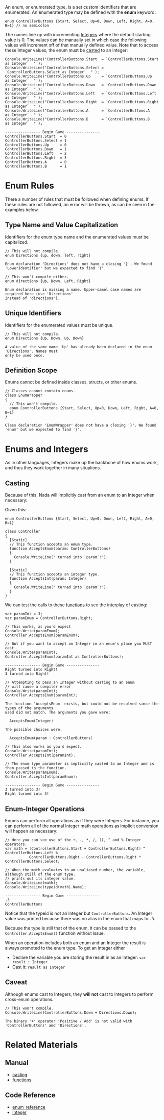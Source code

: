 An enum, or enumerated type, is a set custom identifiers that are enumerated. An enumerated type may be defined with the **enum** keyword:

```lang=csharp, name=Enum Definition
enum ControllerButtons {Start, Select, Up=0, Down, Left, Right, A=0, B=1} // no semicolon
```

The names line up with incrementing [Integers](../../../code_reference/nada_base_types/integer.md) where the default starting value is 0. The values can be manually set in which case the following values will increment off of that manually defined value. Note that to access these Integer values, the enum must be [casted](casting.md) to an Integer:
```lang=csharp, name=Casting Enums to Integers
Console.WriteLine("ControllerButtons.Start  = `ControllerButtons.Start  as Integer`  " );
Console.WriteLine("ControllerButtons.Select = `ControllerButtons.Select as Integer`  " );
Console.WriteLine("ControllerButtons.Up     = `ControllerButtons.Up     as Integer`  " );
Console.WriteLine("ControllerButtons.Down   = `ControllerButtons.Down   as Integer`  " );
Console.WriteLine("ControllerButtons.Left   = `ControllerButtons.Left   as Integer`  " );
Console.WriteLine("ControllerButtons.Right  = `ControllerButtons.Right  as Integer`  " );
Console.WriteLine("ControllerButtons.A      = `ControllerButtons.A      as Integer`  " );
Console.WriteLine("ControllerButtons.B      = `ControllerButtons.B      as Integer`  " );
```

```name=Console Window
---------------- Begin Game ---------------
ControllerButtons.Start  = 0  
ControllerButtons.Select = 1  
ControllerButtons.Up     = 0  
ControllerButtons.Down   = 1  
ControllerButtons.Left   = 2  
ControllerButtons.Right  = 3  
ControllerButtons.A      = 0  
ControllerButtons.B      = 1  
```

 # Enum Rules

There a number of rules that must be followed when defining enums. If these rules are not followed, an error will be thrown, as can be seen in the examples below.

 ## Type Name and Value Capitalization

Identifiers for the enum type name and the enumerated values must be capitalized.

```lang=csharp, name=Incorrect Value Identifiers
// This will not compile. 
enum Directions {up, down, left, right}
```

```name=Console Window
Enum declaration 'Directions' does not have a closing '}'. We found 'LowerIdentifier' but we expected to find '}'.
```

```lang=csharp, name=Incorrect Type Name Identifier
// This won't compile either.
enum directions {Up, Down, Left, Right}
```

```name=Console Window
Enum declaration is missing a name. Upper-camel case names are required here (use 'Directions'
instead of 'directions').    
```


 ## Unique Identifiers

Identifiers for the enumerated values must be unique.

```lang=csharp, name=Duplicate Identifiers
// This will not compile.
enum Directions {Up, Down, Up, Down}
```

```name=Console Window
A value of the same name 'Up' has already been declared in the enum 'Directions'. Names must 
only be used once.
```

 ## Definition Scope

Enums cannot be defined inside classes, structs, or other enums.

```lang=csharp, name=Incorrectly Defined Inside a Class
// Classes cannot contain enums.
class EnumWrapper
{
  // This won't compile.
  enum ControllerButtons {Start, Select, Up=0, Down, Left, Right, A=0, B=1}
}
```

```name=Console Window
Class declaration 'EnumWrapper' does not have a closing '}'. We found 'enum' but we expected to find '}'.
```

 # Enums and Integers

As in other languages, Integers make up the backbone of how enums work, and thus they work together in many situations.

 ## Casting

Because of this, Nada will implicitly cast from an enum to an Integer when necessary:

Given this:

```lang=csharp, name=Controller Class and Buttons Enum
enum ControllerButtons {Start, Select, Up=0, Down, Left, Right, A=0, B=1}

class Controller
{
  [Static]
  // This function accepts an enum type.
  function AcceptsEnum(param: ControllerButtons)
  {
    Console.WriteLine(" turned into `param`!");
  }
  
  [Static]
  // This function accepts an integer type.
  function AcceptsInt(param: Integer)
  {
    Console.WriteLine(" turned into `param`!");
  }
}
```

We can test the calls to these [functions](functions.md) to see the interplay of casting:

```lang=csharp, name=Implicit Enum Cast
var paramInt = 3;
var paramEnum = ControllerButtons.Right;

// This works, as you'd expect
Console.Write(paramEnum);
Controller.AcceptsEnum(paramEnum);

// But if you want to accept an Integer in an enum's place you MUST cast. 
Console.Write(paramInt);
Controller.AcceptsEnum(paramInt as ControllerButtons);
```

```name=Console Window
---------------- Begin Game ---------------
Right turned into Right!
3 turned into Right!    
```

```lang=csharp, name=Passing Integer to a Function That Expects Enum
// Attempting to pass an Integer without casting to an enum 
// will cause a compiler error
Console.Write(paramInt);
Controller.AcceptsEnum(paramInt);
```

```name=Console Window
The function 'AcceptsEnum' exists, but could not be resolved since the types of the arguments 
used did not match. The arguments you gave were: 

  AcceptsEnum(Integer)

The possible choices were: 

  AcceptsEnum(param : ControllerButtons)
```

```lang=csharp, name=Passing Enum to a Function That Expects Integer
// This also works as you'd expect. 
Console.Write(paramInt);
Controller.AcceptsInt(paramInt);

// The enum type parameter is implicitly casted to an Integer and is then passed to the function. 
Console.Write(paramEnum);
Controller.AcceptsInt(paramEnum);
```

```name=Console Window
---------------- Begin Game ---------------
3 turned into 3!
Right turned into 3!
```

 ## Enum-Integer Operations

Enums can perform all operations as if they were Integers. For instance, you can perform all of the normal Integer math operations as implicit conversion will happen as necessary:
```lang=csharp, name=Using Integer Operations on an Enum
// Here you can see use of the +, -, *, /, (), ^ and % Integer operators.
var math = (ControllerButtons.Start + ControllerButtons.Right) ^ ControllerButtons.Left % 
           ControllerButtons.Right - ControllerButtons.Right * ControllerButtons.Select;
           
// When the math evaluates to an unaliased number, the variable, although still of the enum type, 
// prints out its integer value.
Console.WriteLine(math); 
Console.WriteLine(typeid(math).Name);
```

```name=Console Window
---------------- Begin Game ---------------
-3
ControllerButtons
```
Notice that the typeid is not an Integer but `ControllerButtons`. An Integer value was printed because there was no alias in the enum that maps to `-3`.


Because the type is still that of the enum, it can be passed to the `Controller.AcceptsEnum()` function without issue.  

When an operation includes both an enum and an Integer the result is always promoted to the enum type. To get an Integer either 

- Declare the variable you are storing the result in as an Integer: `var result : Integer`
- Cast it: `result as Integer`

 ## Caveat

Although enums cast to Integers, they **will not** cast to Integers to perform cross-enum operations.

```lang=csharp, name=Invalid Cross-Enum Operation
// This won't compile.
Console.WriteLine(ControllerButtons.Down + Directions.Down);
```

```name=Console Window
The binary '+' operator 'Positive / Add' is not valid with 'ControllerButtons' and 'Directions'.
```

 # Related Materials
 ## Manual
- [casting](casting.md)
- [functions](functions.md)

 ## Code Reference
- [enum_reference](../../../code_reference/enum_reference.md)
- [integer](../../../code_reference/nada_base_types/integer.md) 

 